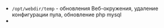 
- `/opt/webdir/temp` - обновления Веб-окружения, удаление конфигурации пула, обновление php mysql
- 
